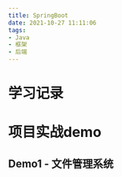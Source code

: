 ```yaml
---
title: SpringBoot
date: 2021-10-27 11:11:06
tags:
- Java
- 框架  
- 后端
---
```


# 学习记录





# 项目实战demo



## Demo1 - 文件管理系统

